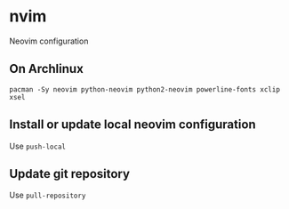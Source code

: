 # nvim

Neovim configuration

## On Archlinux

`pacman -Sy neovim python-neovim python2-neovim powerline-fonts xclip xsel`

## Install or update local neovim configuration

Use `push-local`

## Update git repository

Use `pull-repository`
